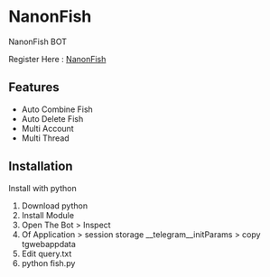 
# NanonFish 
NanonFish BOT

Register Here : [NanonFish](https://t.me/NanonFishBot/NanonFish?startapp=aW52aXRlQ29kZT1tZHBjeGg1Yw)


## Features

  - Auto Combine Fish
  - Auto Delete Fish
  - Multi Account
  - Multi Thread



## Installation

Install with python

1. Download python
2. Install Module
3. Open The Bot > Inspect
4. Of Application > session storage __telegram__initParams > copy tgwebappdata
5. Edit query.txt
6. python fish.py

